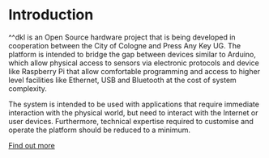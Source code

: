 Introduction
============

^^dkl is an Open Source hardware project that is being developed in
cooperation between the City of Cologne and Press Any Key UG. The
platform is intended to bridge the gap between devices similar to
Arduino, which allow physical access to sensors via electronic protocols
and device like Raspberry Pi that allow comfortable programming and
access to higher level facilities like Ethernet, USB and Bluetooth at
the cost of system complexity.

The system is intended to be used with applications that require
immediate interaction with the physical world, but need to interact with
the Internet or user devices. Furthermore, technical expertise required
to customise and operate the platform should be reduced to a minimum.

[Find out more](http://koelschdeckel.github.io/)
